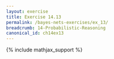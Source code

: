 ```yaml
---
layout: exercise
title: Exercise 14.13
permalink: /bayes-nets-exercises/ex_13/
breadcrumb: 14-Probabilistic-Reasoning
canonical_id: ch14ex13
---
```


{% include mathjax_support %}
